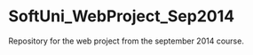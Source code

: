 SoftUni_WebProject_Sep2014
==========================

Repository for the web project from the september 2014 course. 
